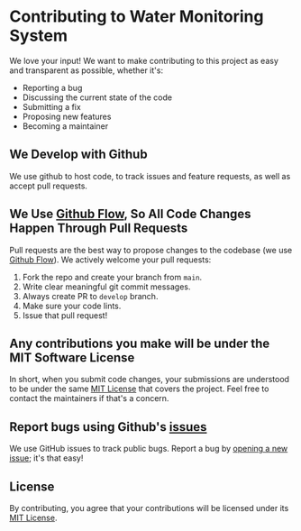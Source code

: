 # Contributing to Water Monitoring System

We love your input! We want to make contributing to this project as easy and transparent as possible, whether it's:

- Reporting a bug
- Discussing the current state of the code
- Submitting a fix
- Proposing new features
- Becoming a maintainer

## We Develop with Github

We use github to host code, to track issues and feature requests, as well as accept pull requests.

## We Use [Github Flow](https://guides.github.com/introduction/flow/index.html), So All Code Changes Happen Through Pull Requests

Pull requests are the best way to propose changes to the codebase (we use [Github Flow](https://guides.github.com/introduction/flow/index.html)). We actively welcome your pull requests:

1. Fork the repo and create your branch from `main`.
2. Write clear meaningful git commit messages.
3. Always create PR to `develop` branch.
4. Make sure your code lints.
5. Issue that pull request!

## Any contributions you make will be under the MIT Software License

In short, when you submit code changes, your submissions are understood to be under the same [MIT License](https://github.com/vinitshahdeo/peerlist-readme-badge/blob/master/LICENSE) that covers the project. Feel free to contact the maintainers if that's a concern.

## Report bugs using Github's [issues](https://github.com/vinitshahdeo/peerlist-readme-badge/issues)

We use GitHub issues to track public bugs. Report a bug by [opening a new issue](https://github.com/vinitshahdeo/peerlist-readme-badge/issues/new); it's that easy!

## License

By contributing, you agree that your contributions will be licensed under its [MIT License](https://github.com/vinitshahdeo/peerlist-readme-badge/blob/master/LICENSE).
